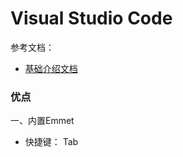 # Visual Studio Code

参考文档：
* [基础介绍文档](http://www.cnblogs.com/kaiye/p/5397345.html)

### 优点

一、内置Emmet
* 快捷键： Tab

